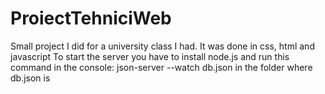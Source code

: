 # ProiectTehniciWeb
Small project I did for a university class I had. It was done in css, html and javascript
To start the server you have to install node.js and run this command in the console: json-server --watch db.json in the folder where db.json is
